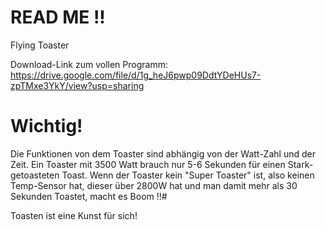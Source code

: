 # READ ME !!
Flying Toaster

Download-Link zum vollen Programm: https://drive.google.com/file/d/1g_heJ6pwp09DdtYDeHUs7-zpTMxe3YkY/view?usp=sharing 

# Wichtig!
Die Funktionen von dem Toaster sind abhängig von der Watt-Zahl und der Zeit. Ein Toaster mit 3500 Watt brauch nur 5-6 Sekunden für einen Stark-getoasteten Toast.
Wenn der Toaster kein "Super Toaster" ist, also keinen Temp-Sensor hat, dieser über 2800W hat und man damit mehr als 30 Sekunden Toastet, macht es Boom !!#

Toasten ist eine Kunst für sich!
